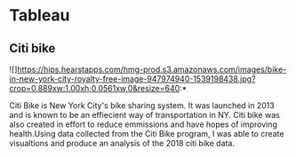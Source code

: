 # Tableau
## Citi bike 
![]https://hips.hearstapps.com/hmg-prod.s3.amazonaws.com/images/bike-in-new-york-city-royalty-free-image-947974940-1539198438.jpg?crop=0.889xw:1.00xh;0.0561xw,0&resize=640:*

Citi Bike is New York City's bike sharing system. It was launched in 2013 and is known to be an effiecient way of transportation in NY. Citi bike was also created in effort to reduce emmissions and have hopes of improving health.Using data collected from the Citi Bike program, I was able to create visualtions and produce an analysis of the 2018 citi bike data. 

